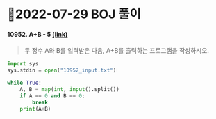 # 📌2022-07-29 BOJ 풀이



#### 10952. A+B - 5 [(link)](https://www.acmicpc.net/problem/10952)

> 두 정수 A와 B를 입력받은 다음, A+B를 출력하는 프로그램을 작성하시오.

```python
import sys
sys.stdin = open("10952_input.txt")

while True:
    A, B = map(int, input().split())
    if A == 0 and B == 0:
        break
    print(A+B)
```

